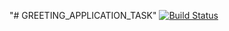 "# GREETING_APPLICATION_TASK" 
[![Build Status](https://travis-ci.org/128500/GREETING_APPLICATION_TASK.svg?branch=master)](https://travis-ci.org/128500/GREETING_APPLICATION_TASK)
